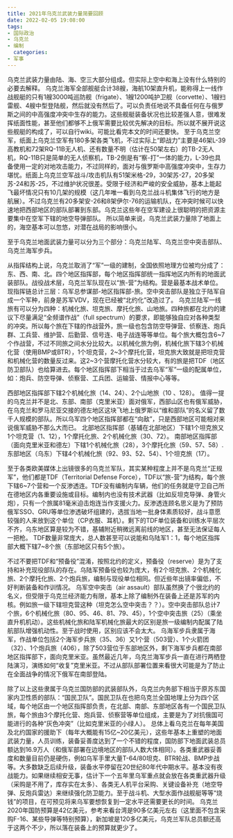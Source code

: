 ```yaml
---
title: 2021年乌克兰武装力量简要回顾
date: 2022-02-05 19:08:00
tags:
- 国际政治
- 乌克兰
- 编制
  categories:
- 军事
---
```

  乌克兰武装力量由陆、海、空三大部分组成。但实际上空中和海上没有什么特别的必要去解释。
乌克兰海军全部舰艇合计38艘，海航10架直升机，能称得上一线作战舰艇的只有1艘3000吨巡防舰（frigate）、1艘1200吨护卫舰（corvette）、1艘扫雷舰、4艘中型登陆舰，然后就没有然后了。可以负责任地说不具备任何在与俄罗斯之间的中高强度冲突中生存的能力。这些舰艇装备状况也比较差强人意，很难发挥纸面性能，甚至他们都够不上俄军需要比较优先解决的目标。所以就不展开说这些舰艇的构成了，可以自行wiki。可能比看完本文的时间还要快。
至于乌克兰空军，纸面上乌克兰空军有180多架各类飞机，不过实际上“即战力”主要是46架L-39高教机和72架RQ-11B无人机、还有数量不明（估计在50架左右）的TB-2无人机，RQ-11B只是简单的无人侦察机，TB-2倒是有“察-打”一体的能力，L-39也具备使用一定的对地攻击能力，不过同样的，面对与俄罗斯中高强度冲突中，生存力堪忧。纸面上乌克兰空军战斗/攻击机队有51架米格-29，30架苏-27，20多架苏-24和苏-25，不过维护状况很差。受限于经济和严峻的安全威胁，基本上能起飞最坏情况只有10几架的规模（这几年唯一看到乌克兰战斗机集体飞行的地方是航展）。不过乌克兰有20多架安-26和8架伊尔-76的运输机队，在冲突时候可以快速地把西部地区的部队部署到东部。乌克兰这些年在空军建设上很聪明的把资源主要集中在空军下辖的地空导弹部队。
所以简单来说，乌克兰武装力量除了地面上的，海空基本可以忽悠，对潜在战局的影响很小。
<!--more-->
  至于乌克兰地面武装力量可以分为三个部分：乌克兰陆军、乌克兰空中突击部队、乌克兰海军步兵。

  从指挥结构上说，乌克兰取消了“军”一级的建制，全国依照地理方位被均分成了：东、西、南、北。四个地区指挥部，每个地区指挥部统一指挥地区内所有的地面武装部队。战役战术层，乌克兰军队现在以“旅-营”为结构。营是最基本战术单位。现指挥链总计三层：乌军总参谋部-地区指挥部-旅。空中突击部队是独立于陆军自成一个军种，前身是苏军VDV，现在已经被“北约化”改造过了。
乌克兰陆军一线旅有可以分为四种：机械化旅、坦克旅、摩托化旅、山地旅。四种旅都在北约的建议下尽量满足“全频谱作战”（full spectrum）的要求，即能够独自应对各种类型的冲突。所以每个旅在下辖的作战营外，旅一级也包含防空导弹营、侦察连、炮兵群、工兵营、维护营、后勤营、信号连、电子战连等等单位。每个旅大概包含6~7个作战营，不过不同旅之间水分比较大。以机械化旅为例，机械化旅下辖3个机械化营（使用BMP或BTR），1个坦克营，2~3个摩托化营，坦克旅大致就是把坦克营和机械化营的数量反过来。这2~3个营摩托化营水分较大，有的旅是把TDF（地区防卫部队）也给算进去。每个地区指挥部下相当于过去乌军“军”一级的配属单位，如：炮兵、防空导弹、侦察营、工兵团、运输营、情报中心等等。

  西部地区指挥部下辖2个机械化旅（14、24）、2个山地旅（10
、128）。
值得一提的乌克兰并不是北、东部、南部（克里米亚）面对俄军，西部山区也有俄军威胁，在乌克兰和罗马尼亚交接的德左地区这块飞地上俄罗斯以“维和部队”的名义留了数千人规模的部队。所以乌军四个地区指挥部都在“向敌”，只是西部地区可能相对来说俄军威胁不那么大而已。
北部地区指挥部（基辅在北部地区）下辖1个坦克旅又1个坦克营（1、12），1个摩托化旅、2个机械化旅（30、72）。
南部地区指挥部（面向克里米亚和德左）下辖1个机械化旅（28），3个摩托化旅（59、57、58）.
东部地区（乌东）下辖4个机械化旅（92、93、52、54）、1个坦克旅（17）。

  至于各类欧美媒体上出镜很多的乌克兰军队，其实某种程度上并不是乌克兰“正规军”，他们都是TDF（Territorial Defense Force），TDF以“旅-营”为结构，每个旅下辖6~7个营和一个反渗透连。TDF没有编制内车辆，他们的任务就是守卫自己所在德地区内各重要设施或目标。编制内也没有技术武器（比如反坦克导弹、身管火炮），只有一个旅属81毫米迫击炮连当作支援火力。反渗透连顾名思义是为了预防俄军SSO、GRU等单位渗透破坏组建的，选拔当地一批身体素质较好，战斗意愿较强的人来放到这个单位（CP衣服、耳机）。剩下的TDF单位装备和训练水平层次不齐，乌东地区算是较为不错，基辅附近稍微远离前线的地区，甚至无法保证每人一把枪。
TDF数量非常庞大，总人数甚至可以说能和乌陆军1：1，每个地区指挥部大概下辖7~8个旅（东部地区只有5个旅）。

  不过不要把TDF和“预备役”混淆，按照北约的定义，预备役（reserve）是为了支持和补充现役部队的存在。乌陆军预备役也较为庞大，有2个坦克旅、2个机械化旅、2个摩托化旅、2个炮兵旅，编制与现役单位相同。但近些年出镜率偏低，不好判断装备和作训情况。
乌军空中突击（air assault）部队虽然换了个很北约的名义，但受限于乌克兰经济能力有限，基本上除了编制外在装备上还是苏军的内核。例如旅一级下辖坦克营这种（坦克怎么空中突击？？）。空中突击部队总计7个旅，6个机械化旅（80、95、46、81、79、45），1个空中突击旅（25）（乘坐直升机机动）。这些机械化旅和陆军机械化旅最大的区别是旅一级编制内配属了陆航部队增强机动性。至于战时使用，区别应该不会太大。
乌海军步兵隶属于海军，作战单位包括2个海军步兵旅（35、36）又1个营（503营）、1个火箭团（32）、1个炮兵旅（406），除了503营位于东部地区外，剩下海军步兵都在南部地区指挥部下，面向克里米亚。虽然最近几年，乌克兰海军步兵一直在进行两栖登陆演习，演练如何“收复”克里米亚。不过从部队部署位置来看很大可能是为了防止在全面战争的情况下俄军在南部登陆。


  除了以上这些隶属于乌克兰国防部的武装部队外，乌克兰内务部下相当于原苏东国家内卫性质的部队：“国民卫队”。国民卫队在也把乌克兰全国地理上分为四个区域，每个地区由一个地区指挥部负责，在北部、南部、东部地区各有一个国民卫队旅，每个旅由3个摩托化营、炮兵营、侦察营等单位组成，主要是为了对抗俄国可能进行的各种“灰色冲突”（比如克里米亚的小绿人）。
	总体上看乌克兰在每年美国及北约国家的援助下（每年大概能有15亿~20亿美元），这些年基本上重塑的地面武装力量，人员训练，装备妥善度达到了一个不错的程度，国防部下地面武装总员额达到16.9万人（和俄军部署在边境地区的部队人数大体相同）。各类重武器妥善度和数量目前仍是硬伤，例如乌军手里大量T-64/80坦克、BTR轮战、BMP步战等。大多数缺乏后续升级，装备水平停留在20世纪80年代中期水平。基本没有夜战能力。如果继续相安无事，估计下一个五年里乌军重点就会放在各类重武器升级（采购是不用了，库存实在太多）、各类无人机平台采购、关键设备补充（地空导弹、反炮兵雷达）来继续强化防卫能力。至于战斗机、大型水面作战舰艇等等“烧钱”的项目，在可预见将来乌军要想恢复到一定水平还需要更长的时间。 乌克兰2020年国防预算是42亿美元，参考来看台湾是90多亿美元左右（这里面不包含采购F-16、某些导弹等特别预算），新加坡是120多亿美元，乌克兰军队总员额还高于这两个不少，所以落在装备上的预算就更少了。

